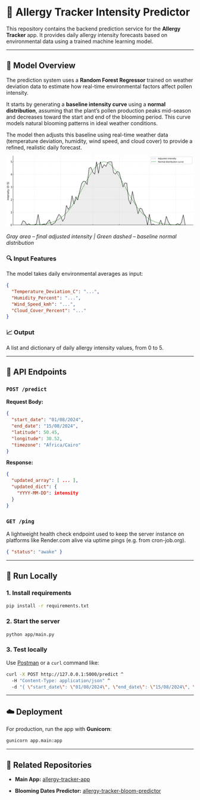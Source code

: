 # 🌿 Allergy Tracker Intensity Predictor

This repository contains the backend prediction service for the **Allergy Tracker** app. It provides daily allergy intensity forecasts based on environmental data using a trained machine learning model.

---

## 🧠 Model Overview

The prediction system uses a **Random Forest Regressor** trained on weather deviation data to estimate how real-time environmental factors affect pollen intensity. 

It starts by generating a **baseline intensity curve** using a **normal distribution**, assuming that the plant’s pollen production peaks mid-season and decreases toward the start and end of the blooming period. This curve models natural blooming patterns in ideal weather conditions.

The model then adjusts this baseline using real-time weather data (temperature deviation, humidity, wind speed, and cloud cover) to provide a refined, realistic daily forecast.

![Bloom curve and adjusted intensity](readme_images/intensity_prediction_ss.png)

*Gray area – final adjusted intensity | Green dashed – baseline normal distribution*


### 🔍 Input Features

The model takes daily environmental averages as input:
```json
{
  "Temperature_Deviation_C": "...",
  "Humidity_Percent": "...",
  "Wind_Speed_kmh": "...",
  "Cloud_Cover_Percent": "..."
}
````

### 📈 Output

A list and dictionary of daily allergy intensity values, from 0 to 5.

---

## 🔗 API Endpoints

### `POST /predict`

**Request Body:**

```json
{
  "start_date": "01/08/2024",
  "end_date": "15/08/2024",
  "latitude": 50.45,
  "longitude": 30.52,
  "timezone": "Africa/Cairo"
}
```

**Response:**

```json
{
  "updated_array": [ ... ],
  "updated_dict": {
    "YYYY-MM-DD": intensity
  }
}
```

### `GET /ping`

A lightweight health check endpoint used to keep the server instance on platforms like Render.com alive via uptime pings (e.g. from cron-job.org).

```json
{ "status": "awake" }
```

---

## 🧪 Run Locally

### 1. Install requirements

```bash
pip install -r requirements.txt
```

### 2. Start the server

```bash
python app/main.py
```

### 3. Test locally

Use [Postman](https://www.postman.com/) or a `curl` command like:

```bash
curl -X POST http://127.0.0.1:5000/predict ^
  -H "Content-Type: application/json" ^
  -d "{ \"start_date\": \"01/08/2024\", \"end_date\": \"15/08/2024\", \"latitude\": 50.45, \"longitude\": 30.52, \"timezone\": \"Africa/Cairo\" }"
```

---

## ☁️ Deployment

For production, run the app with **Gunicorn**:

```bash
gunicorn app.main:app
```

---

## 📘 Related Repositories

* **Main App:** [allergy-tracker-app](https://github.com/pothedev/allergy-tracker-app)

* **Blooming Dates Predictor:** [allergy-tracker-bloom-predictor](https://github.com/pothedev/allergy-tracker-bloom-predictor)

